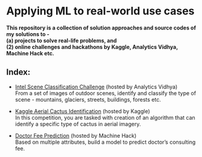 # Applying ML to real-world use cases
**This repository is a collection of solution approaches and source codes of my solutions to -** <br>
**(a) projects to solve real-life problems, and** <br>
**(2) online challenges and hackathons by Kaggle, Analytics Vidhya, Machine Hack etc.**

## Index:
* [Intel Scene Classification Challenge](AV-Intel-Scene-Classification-Challenge) (hosted by Analytics Vidhya)<br>
From a set of images of outdoor scenes, identify and classify the type of scene - mountains, glaciers, streets, buildings, forests etc.

* [Kaggle Aerial Cactus Identification](Kaggle-Aerial-Cactus-Identification) (hosted by Kaggle)<br>
In this competition, you are tasked with creation of an algorithm that can identify a specific type of cactus in aerial imagery.

* [Doctor Fee Prediction](MH-Doctor-Fee-Prediction) (hosted by Machine Hack)<br>
Based on multiple attributes, build a model to predict doctor’s consulting fee.
